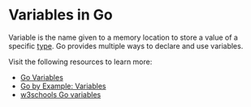 # Variables in Go

Variable is the name given to a memory location to store a value of a specific [type](https://golangbot.com/types/). Go provides multiple ways to declare and use variables.

Visit the following resources to learn more:

- [Go Variables](https://go.dev/tour/basics/8)
- [Go by Example: Variables](https://gobyexample.com/variables)
- [w3schools Go variables](https://www.w3schools.com/go/go_variables.php)
